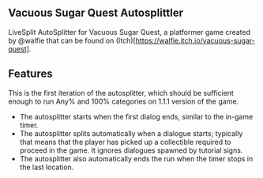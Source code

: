 ## Vacuous Sugar Quest Autosplittler
LiveSplit AutoSplitter for Vacuous Sugar Quest, a platformer game created by @walfie that can be found on (Itch)[https://walfie.itch.io/vacuous-sugar-quest].

## Features
This is the first iteration of the autosplitter, which should be sufficient enough to run Any% and 100% categories on 1.1.1 version of the game.
- The autosplitter starts when the first dialog ends, similar to the in-game timer.
- The autosplitter splits automatically when a dialogue starts; typically that means that the player has picked up a collectible required to proceed in the game. It ignores dialogues spawned by tutorial signs.
- The autosplitter also automatically ends the run when the timer stops in the last location.